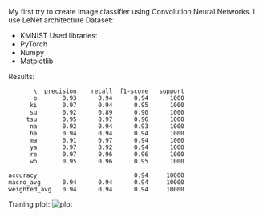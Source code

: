 My first try to create image classifier using Convolution Neural Networks. I use LeNet architecture
Dataset:
- KMNIST
Used libraries:
- PyTorch
- Numpy
- Matplotlib

Results:

           \  precision    recall  f1-score   support
           o       0.93      0.94      0.94      1000
          ki       0.97      0.94      0.95      1000
          su       0.92      0.89      0.90      1000
         tsu       0.95      0.97      0.96      1000
          na       0.92      0.94      0.93      1000
          ha       0.94      0.94      0.94      1000
          ma       0.91      0.97      0.94      1000
          ya       0.97      0.92      0.94      1000
          re       0.97      0.96      0.96      1000
          wo       0.95      0.96      0.95      1000

    accuracy                           0.94     10000
    macro_avg      0.94      0.94      0.94     10000
    weighted_avg   0.94      0.94      0.94     10000

Traning plot:
![plot](https://user-images.githubusercontent.com/45041977/228349852-58df18cc-4c90-4cca-abd2-2d0acf8ab041.png)
